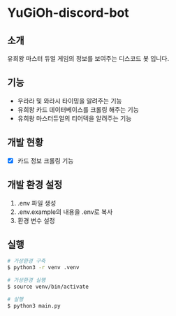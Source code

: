 # YuGiOh-discord-bot

## 소개

유희왕 마스터 듀얼 게임의 정보를 보여주는 디스코드 봇 입니다.

## 기능

- 우라라 및 와라시 타이밍을 알려주는 기능
- 유희왕 카드 데이터베이스를 크롤링 해주는 기능
- 유희왕 마스터듀얼의 티어덱을 알려주는 기능

## 개발 현황

- [x] 카드 정보 크롤링 기능

## 개발 환경 설정

1. .env 파일 생성
2. .env.example의 내용을 .env로 복사
3. 환경 변수 설정

## 실행

``` bash
# 가상환경 구축
$ python3 -r venv .venv

# 가상환경 실행
$ source venv/bin/activate

# 실행
$ python3 main.py 
```
